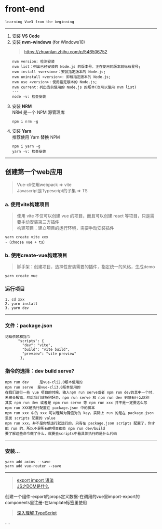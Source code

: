 # front-end
    learning Vue3 from the beginning
---
1. 安装 **VS Code**  
2. 安装 **nvm-windows** (for Windows10)  
    > https://zhuanlan.zhihu.com/p/546506752  
    ```
    nvm version: 检测安装
    nvm list：列出已经安装的 Node.js 的版本号，正在使用的版本前标有星号;  
    nvm install <version>：安装指定版本的 Node.js;  
    nvm uninstall <version>: 卸载指定版本的 Node.js;  
    nvm use <version>：使用指定版本的 Node.js;  
    nvm current：列出当前使用的 Node.js 的版本(也可以使用 nvm list)  
    ---
    node -v: 检查安装
    ```
3. 安装 **NRM**  
    NRM 是一个 NPM 源管理库  
    ```
    npm i nrm -g
    ```
4. 安装 **Yarn**  
    推荐使用 Yarn 替换 NPM  
    ```
    npm i yarn -g  
    yarn -v: 检查安装
    ```    
---
## 创建第一个web应用  
> Vue-cli使用webpack => vite  
> Javascript是Typescript的子集 => TS   
### a. 使用vite构建项目  
> 使用 vite 不仅可以创建 vue 的项目，而且可以创建 react 等项目，只是需要手动安装第三方插件  
> 构建项目：建立项目的运行环境，需要手动安装插件  

    yarn create vite xxx  
    -（choose vue + ts）  
### b. 使用create-vue构建项目
> 脚手架：创建项目，选择性安装需要的插件，指定统一的风格，生成demo  

    yarn create vue
### **运行项目**
    1. cd xxx
    2. yarn install
    3. yarn dev
---
### 文件：package.json  
    记载依赖和指令   
          "scripts": {  
            "dev": "vite",  
            "build": "vite build",  
            "preview": "vite preview"  
           },

### 指令的选择：dev build serve?
    npm run dev     是vue-cli2.0版本使用的
    npm run serve  是vue-cli3.0版本使用的
    在我们运行一些 vue 项目的时候，输入npm run serve或者 npm run dev的其中一个时，系统会报错，然后我们就特别好奇，npm run serve 和 npm run dev 到底有什么区别  
    其实 npm run dev 或者是 npm run serve 等 npm run xxx 并不是一定要这么写  
    npm run XXX是执行配置在 package.json 中的脚本  
    npm run xxx 中的 xxx 可以理解为键值对的 key，实际上 run 的是在 package.json 里面 scripts 配置的 value  
    npm run xxx，并不是你想运行就运行的，只有在 package.json scripts 配置了，你才能 run 的，所以不是所有的项目都能 npm run dev/build  
    要了解这些命令做了什么，就要去scripts中看具体执行的是什么代码  
---
### 安装...
    yarn add axios --save
    yarn add vue-router --save
---
> [export import 语法](https://www.jianshu.com/p/541256d8abb3)  
> [JS之DOM是什么](https://www.jianshu.com/p/18461e5f6407)

创建一个组件-export的props定义数据-在调用的vue里import-export的components里注册-在tamplate标签里使用  

> [深入理解 TypeScript](https://jkchao.github.io/typescript-book-chinese/typings/migrating.html#%E5%87%8F%E5%B0%91%E9%94%99%E8%AF%AF)

....
